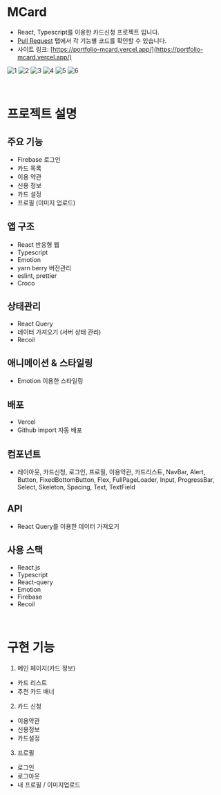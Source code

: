 # MCard

- React, Typescript를 이용한 카드신청 프로젝트 입니다.
- [Pull Request](https://github.com/reserver7/portfolio_mcard/pulls?q=is%3Apr+is%3Aclosed) 탭에서 각 기능별 코드를 확인할 수 있습니다.
- 사이트 링크: [https://portfolio-mcard.vercel.app/](https://portfolio-mcard.vercel.app/)

![1](https://github.com/reserver7/portfolio_mcard/assets/78328320/577604ad-034a-4038-a730-4b79200337b2)
![2](https://github.com/reserver7/portfolio_mcard/assets/78328320/d8ee4b22-7957-4eb9-abe9-b43490ac477e)
![3](https://github.com/reserver7/portfolio_mcard/assets/78328320/10de3fed-5695-46f8-b273-10a862c94e77)
![4](https://github.com/reserver7/portfolio_mcard/assets/78328320/ae8bca20-0f7a-443e-ae3c-1652d463c483)
![5](https://github.com/reserver7/portfolio_mcard/assets/78328320/e32e3901-cd8f-4cd1-8af2-57a54481bed1)
![6](https://github.com/reserver7/portfolio_mcard/assets/78328320/3188fefe-965b-4795-8e5b-4bd30fbbeb5b)

<br />

# 프로젝트 설명

## 주요 기능

- Firebase 로그인
- 카드 목록
- 이용 약관
- 신용 정보
- 카드 설정
- 프로필 (이미지 업로드)

## 앱 구조

- React 반응형 웹
- Typescript
- Emotion
- yarn berry 버전관리
- eslint, prettier
- Croco

## 상태관리

- React Query
- 데이터 가져오기 (서버 상태 관리)
- Recoil

## 애니메이션 & 스타일링

- Emotion 이용한 스타일링

## 배포

- Vercel
- Github import 자동 배포

## 컴포넌트

- 레이아웃, 카드신청, 로그인, 프로필, 이용약관, 카드리스트, NavBar, Alert, Button, FixedBottomButton, Flex, FullPageLoader, Input, ProgressBar, Select, Skeleton, Spacing, Text, TextField

## API

- React Query를 이용한 데이터 가져오기

## 사용 스택

- React.js
- Typescript
- React-query
- Emotion
- Firebase
- Recoil

<br />

# 구현 기능

1. 메인 페이지(카드 정보)
  - 카드 리스트
  - 추천 카드 배너

2. 카드 신청
  - 이용약관
  - 신용정보
  - 카드설정

3. 프로필
  - 로그인
  - 로그아웃
  - 내 프로필 / 이미지업로드
